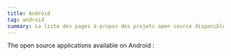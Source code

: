 ```yaml
---
title: Android
tag: android
summary: La liste des pages à propos des projets open source disponible sur Android.
---
```


The open source applications available on Android :